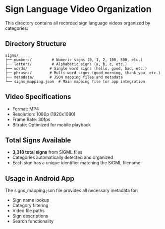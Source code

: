 # Sign Language Video Organization

This directory contains all recorded sign language videos organized by categories:

## Directory Structure
```
signs/
├── numbers/         # Numeric signs (0, 1, 2, 100, 500, etc.)
├── letters/         # Alphabetic signs (a, b, c, etc.)
├── words/          # Single word signs (hello, good, bad, etc.)
├── phrases/        # Multi-word signs (good_morning, thank_you, etc.)
├── metadata/       # JSON mapping files and metadata
└── signs_mapping.json  # Main mapping file for app integration
```

## Video Specifications
- Format: MP4
- Resolution: 1080p (1920x1080)
- Frame Rate: 30fps
- Bitrate: Optimized for mobile playback

## Total Signs Available
- **3,318 total signs** from SiGML files
- Categories automatically detected and organized
- Each sign has a unique identifier matching the SiGML filename

## Usage in Android App
The signs_mapping.json file provides all necessary metadata for:
- Sign name lookup
- Category filtering
- Video file paths
- Sign descriptions
- Search functionality